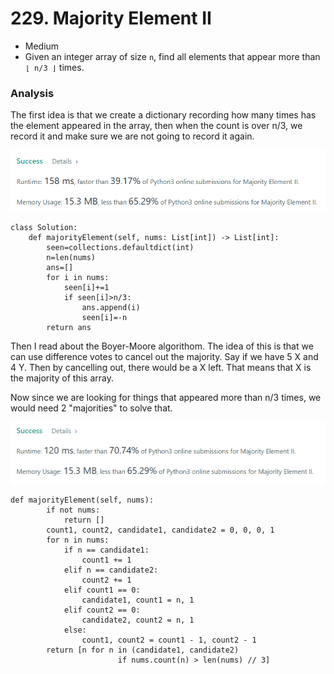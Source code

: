# 229. Majority Element II

* Medium
* Given an integer array of size `n`, find all elements that appear more than `⌊ n/3 ⌋` times.

### Analysis&#x20;

The first idea is that we create a dictionary recording how many times has the element appeared in the array, then when the count is over n/3, we record it and make sure we are not going to record it again.&#x20;

![](<../.gitbook/assets/image (13).png>)

```
class Solution:
    def majorityElement(self, nums: List[int]) -> List[int]:
        seen=collections.defaultdict(int)
        n=len(nums)
        ans=[]
        for i in nums:
            seen[i]+=1
            if seen[i]>n/3:
                ans.append(i)
                seen[i]=-n
        return ans
```

Then I read about the Boyer-Moore algorithom. The idea of this is that we can use difference votes to cancel out the majority. Say if we have 5 X and 4 Y. Then by cancelling out, there would be a X left. That means that X is the majority of this array.&#x20;

Now since we are looking for things that appeared more than n/3 times, we would need 2 "majorities" to solve that.&#x20;

![](<../.gitbook/assets/image (27) (1).png>)

```
def majorityElement(self, nums):
        if not nums:
            return []
        count1, count2, candidate1, candidate2 = 0, 0, 0, 1
        for n in nums:
            if n == candidate1:
                count1 += 1
            elif n == candidate2:
                count2 += 1
            elif count1 == 0:
                candidate1, count1 = n, 1
            elif count2 == 0:
                candidate2, count2 = n, 1
            else:
                count1, count2 = count1 - 1, count2 - 1
        return [n for n in (candidate1, candidate2)
                        if nums.count(n) > len(nums) // 3]
```
